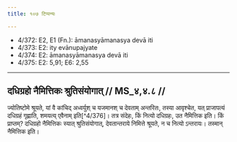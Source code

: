 ```yaml
---
title: १०७ टिप्पन्यः

---
```

- 4/372: E2, E1 (Fn.): āmanasyāmanasya devā iti
- 4/373: E2: ity evānupajyate
- 4/374: E2: āmanasyāmanasya devā iti
- 4/375: E2: 5,91; E6: 2,55

____________________________________________


## दधिग्रहो नैमित्तिकः श्रुतिसंयोगात् // MS_४,४.८ //

ज्योतिष्टोमे श्रूयते, यां वै कांचिद् अध्वर्युश् च यजमानश् च देवताम् अन्तरितः, तस्या आवृश्चेत, यत् प्राजापत्यं दधिग्रहं गृह्णाति, शमयत्य् एवैनाम् इति[^4/376]। तत्र संदेहः, किं नित्यो दधिग्रहः, उत नैमित्तिक इति। किं प्राप्तम्? दधिग्रहो नैमित्तिकः स्यात् श्रुतिसंयोगात्, देवतान्तराये निमित्ते श्रूयते, न च नित्यो ऽन्तरायः। तस्मान् नैमित्तिक इति।
